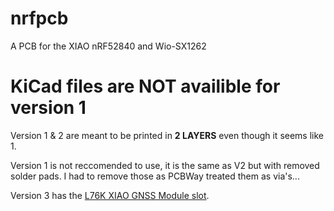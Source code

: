 # nrfpcb
A PCB for the XIAO nRF52840 and Wio-SX1262

# KiCad files are **NOT** availible for version 1

Version 1 & 2 are meant to be printed in **2 LAYERS** even though it seems like 1. 

Version 1 is not reccomended to use, it is the same as V2 but with removed solder pads. I had to remove those as PCBWay treated them as via's...

Version 3 has the [L76K XIAO GNSS Module slot](https://www.seeedstudio.com/L76K-GNSS-Module-for-Seeed-Studio-XIAO-p-5864.html).



